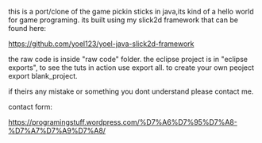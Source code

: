 this is a port/clone of the game pickin sticks in java,its kind of  a hello world for game programing.
its built using my slick2d framework that can be found here:


https://github.com/yoel123/yoel-java-slick2d-framework

the raw code is inside "raw code" folder.
the eclipse project is in "eclipse exports", to see the tuts in action use export all.
to create your own peoject export blank_project.


if theirs any mistake or something you dont understand please contact me.

contact form:

https://programingstuff.wordpress.com/%D7%A6%D7%95%D7%A8-%D7%A7%D7%A9%D7%A8/